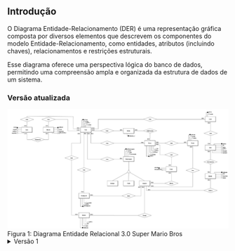 ## Introdução

O Diagrama Entidade-Relacionamento (DER) é uma representação gráfica composta por diversos elementos que descrevem os componentes do modelo Entidade-Relacionamento, como entidades, atributos (incluindo chaves), relacionamentos e restrições estruturais.

Esse diagrama oferece uma perspectiva lógica do banco de dados, permitindo uma compreensão ampla e organizada da estrutura de dados de um sistema.

### Versão atualizada

<img src="https://github.com/SBD1/2024.2-Super-Mario-Bros/raw/main/docs/assets/entidade-relacionamento.jpeg" alt="Diagrama Entidade Relacional 3.0 Super Mario Bros" style="max-width: 100%; height: auto;">
Figura 1: Diagrama Entidade Relacional 3.0 Super Mario Bros

<details>
  <summary>Versão 1</summary>
  <img src="https://github.com/SBD1/2024.2-Super-Mario-Bros/raw/main/docs/assets/entidade-relacionamento-v1.jpeg" alt="Diagrama Entidade Relacional 1.0 Super Mario Bros">
  Figura 2: Diagrama Entidade Relacional 1.0 Super Mario Bros
</details>
